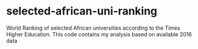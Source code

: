 # selected-african-uni-ranking
World Ranking of selected African universities according to the Times Higher Education. This code contains my analysis based on available 2016 data
